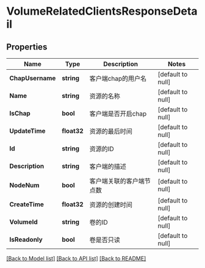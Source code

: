 # VolumeRelatedClientsResponseDetail

## Properties
Name | Type | Description | Notes
------------ | ------------- | ------------- | -------------
**ChapUsername** | **string** | 客户端chap的用户名 | [default to null]
**Name** | **string** | 资源的名称 | [default to null]
**IsChap** | **bool** | 客户端是否开启chap | [default to null]
**UpdateTime** | **float32** | 资源的最后时间 | [default to null]
**Id** | **string** | 资源的ID | [default to null]
**Description** | **string** | 客户端的描述 | [default to null]
**NodeNum** | **bool** | 客户端关联的客户端节点数 | [default to null]
**CreateTime** | **float32** | 资源的创建时间 | [default to null]
**VolumeId** | **string** | 卷的ID | [default to null]
**IsReadonly** | **bool** | 卷是否只读 | [default to null]

[[Back to Model list]](../README.md#documentation-for-models) [[Back to API list]](../README.md#documentation-for-api-endpoints) [[Back to README]](../README.md)


